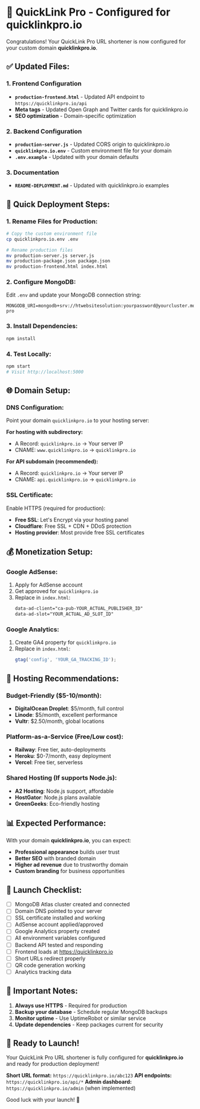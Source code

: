 # 🎉 QuickLink Pro - Configured for quicklinkpro.io

Congratulations! Your QuickLink Pro URL shortener is now configured for your custom domain **quicklinkpro.io**.

## ✅ **Updated Files:**

### **1. Frontend Configuration**
- **`production-frontend.html`** - Updated API endpoint to `https://quicklinkpro.io/api`
- **Meta tags** - Updated Open Graph and Twitter cards for quicklinkpro.io
- **SEO optimization** - Domain-specific optimization

### **2. Backend Configuration**
- **`production-server.js`** - Updated CORS origin to quicklinkpro.io
- **`quicklinkpro.io.env`** - Custom environment file for your domain
- **`.env.example`** - Updated with your domain defaults

### **3. Documentation**
- **`README-DEPLOYMENT.md`** - Updated with quicklinkpro.io examples

## 🚀 **Quick Deployment Steps:**

### **1. Rename Files for Production:**
```bash
# Copy the custom environment file
cp quicklinkpro.io.env .env

# Rename production files
mv production-server.js server.js
mv production-package.json package.json
mv production-frontend.html index.html
```

### **2. Configure MongoDB:**
Edit `.env` and update your MongoDB connection string:
```env
MONGODB_URI=mongodb+srv://htwebsitesolution:yourpassword@yourcluster.mongodb.net/quicklink-pro
```

### **3. Install Dependencies:**
```bash
npm install
```

### **4. Test Locally:**
```bash
npm start
# Visit http://localhost:5000
```

## 🌐 **Domain Setup:**

### **DNS Configuration:**
Point your domain `quicklinkpro.io` to your hosting server:

**For hosting with subdirectory:**
- A Record: `quicklinkpro.io` → Your server IP
- CNAME: `www.quicklinkpro.io` → `quicklinkpro.io`

**For API subdomain (recommended):**
- A Record: `quicklinkpro.io` → Your server IP  
- CNAME: `api.quicklinkpro.io` → `quicklinkpro.io`

### **SSL Certificate:**
Enable HTTPS (required for production):
- **Free SSL**: Let's Encrypt via your hosting panel
- **Cloudflare**: Free SSL + CDN + DDoS protection
- **Hosting provider**: Most provide free SSL certificates

## 💰 **Monetization Setup:**

### **Google AdSense:**
1. Apply for AdSense account
2. Get approved for `quicklinkpro.io`
3. Replace in `index.html`:
   ```html
   data-ad-client="ca-pub-YOUR_ACTUAL_PUBLISHER_ID"
   data-ad-slot="YOUR_ACTUAL_AD_SLOT_ID"
   ```

### **Google Analytics:**
1. Create GA4 property for `quicklinkpro.io`
2. Replace in `index.html`:
   ```javascript
   gtag('config', 'YOUR_GA_TRACKING_ID');
   ```

## 🔧 **Hosting Recommendations:**

### **Budget-Friendly ($5-10/month):**
- **DigitalOcean Droplet**: $5/month, full control
- **Linode**: $5/month, excellent performance
- **Vultr**: $2.50/month, global locations

### **Platform-as-a-Service (Free/Low cost):**
- **Railway**: Free tier, auto-deployments
- **Heroku**: $0-7/month, easy deployment
- **Vercel**: Free tier, serverless

### **Shared Hosting (If supports Node.js):**
- **A2 Hosting**: Node.js support, affordable
- **HostGator**: Node.js plans available
- **GreenGeeks**: Eco-friendly hosting

## 📊 **Expected Performance:**

With your domain **quicklinkpro.io**, you can expect:
- **Professional appearance** builds user trust
- **Better SEO** with branded domain
- **Higher ad revenue** due to trustworthy domain
- **Custom branding** for business opportunities

## 🎯 **Launch Checklist:**

- [ ] MongoDB Atlas cluster created and connected
- [ ] Domain DNS pointed to your server
- [ ] SSL certificate installed and working
- [ ] AdSense account applied/approved
- [ ] Google Analytics property created
- [ ] All environment variables configured
- [ ] Backend API tested and responding
- [ ] Frontend loads at https://quicklinkpro.io
- [ ] Short URLs redirect properly
- [ ] QR code generation working
- [ ] Analytics tracking data

## 🚨 **Important Notes:**

1. **Always use HTTPS** - Required for production
2. **Backup your database** - Schedule regular MongoDB backups
3. **Monitor uptime** - Use UptimeRobot or similar service
4. **Update dependencies** - Keep packages current for security

## 🎉 **Ready to Launch!**

Your QuickLink Pro URL shortener is fully configured for **quicklinkpro.io** and ready for production deployment!

**Short URL format:** `https://quicklinkpro.io/abc123`
**API endpoints:** `https://quicklinkpro.io/api/*`
**Admin dashboard:** `https://quicklinkpro.io/admin` (when implemented)

Good luck with your launch! 🚀
